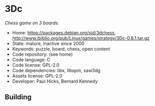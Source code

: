 # 3Dc

_Chess game on 3 boards._

- Home: https://packages.debian.org/sid/3dchess, http://www.ibiblio.org/pub/Linux/games/strategy/3Dc-0.8.1.tar.gz
- State: mature, inactive since 2000
- Keywords: puzzle, board, chess, open content
- Code repository: (see home)
- Code language: C
- Code license: GPL-2.0
- Code dependencies: libx, libxpm, xaw3dg
- Assets license: GPL-2.0
- Developer: Paul Hicks, Bernard Kennedy

## Building
